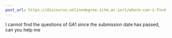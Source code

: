 ```yaml
---
post_url: https://discourse.onlinedegree.iitm.ac.in/t/where-can-i-find-the-tds-ga1-after-the-submission-date-has-passed/165416/1
---
```

I cannot find the questions of GA1 since the submission date has passed, can you help me